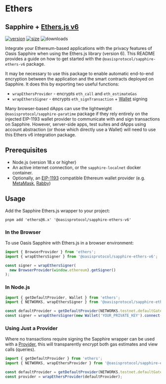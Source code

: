 # Ethers

## Sapphire + [Ethers.js v6]
[Ethers.js v6]: https://docs.ethers.org/v6/

[![version][ethers-v6-version]][ethers-v6-npm]
[![size][ethers-v6-size]][ethers-v6-bundlephobia]
![downloads][ethers-v6-downloads]

Integrate your Ethereum-based applications with the privacy features of Oasis
Sapphire when using the Ethers.js library (version 6). This README provides a
guide on how to get started with the `@oasisprotocol/sapphire-ethers-v6` package.

It may be necessary to use this package to enable automatic end-to-end
encryption between the application and the smart contracts deployed on Sapphire.
It does this by exporting two useful functions:

 * `wrapEthersProvider` - encrypts `eth_call` and `eth_estimateGas`
 * `wrapEthersSigner` - encrypts `eth_signTransaction` + [Wallet] signing

Many browser-based dApps can use the lightweight `@oasisprotocol/sapphire-paratime`
package if they rely entirely on the injected EIP-1193 wallet provider to
communicate with and sign transactions on Sapphire. However, server-side apps,
test suites and dApps using account abstraction (or those which directly use a
Wallet) will need to use this Ethers v6 integration package.

[Wallet]: https://docs.ethers.org/v6/api/wallet/
[ethers-v6-npm]: https://www.npmjs.com/package/@oasisprotocol/sapphire-ethers-v6
[ethers-v6-version]: https://img.shields.io/npm/v/@oasisprotocol/sapphire-ethers-v6
[ethers-v6-size]: https://img.shields.io/bundlephobia/minzip/@oasisprotocol/sapphire-ethers-v6
[ethers-v6-bundlephobia]: https://bundlephobia.com/package/@oasisprotocol/sapphire-ethers-v6
[ethers-v6-downloads]: https://img.shields.io/npm/dm/@oasisprotocol/sapphire-ethers-v6.svg


## Prerequisites

- Node.js (version 18.x or higher)
- An active internet connection, or the `sapphire-localnet` docker container.
- Optionally, an [EIP-1193] compatible Ethereum wallet provider (e.g. [MetaMask], [Rabby])

[EIP-1193]: https://eips.ethereum.org/EIPS/eip-1193
[MetaMask]: https://metamask.io/
[Rabby]: https://rabby.io/

## Usage

Add the Sapphire Ethers.js wrapper to your project:

```
pnpm add 'ethers@6.x' '@oasisprotocol/sapphire-ethers-v6'
```

### In the Browser

To use Oasis Sapphire with Ethers.js in a browser environment:

```typescript
import { BrowserProvider } from 'ethers';
import { wrapEthersSigner } from '@oasisprotocol/sapphire-ethers-v6';

const signer = wrapEthersSigner(
  new BrowserProvider(window.ethereum).getSigner()
);
```

### In Node.js

```typescript
import { getDefaultProvider, Wallet } from 'ethers';
import { NETWORKS, wrapEthersSigner } from '@oasisprotocol/sapphire-ethers-v6';

const defaultProvider = getDefaultProvider(NETWORKS.testnet.defaultGateway);
const signer = wrapEthersSigner(new Wallet('YOUR_PRIVATE_KEY').connect(defaultProvider));
```

### Using Just a Provider

Where no transactions require signing the Sapphire wrapper can be used with a [Provider], this will transparently encrypt both gas estimates and view calls (queries).

[Provider]: https://docs.ethers.org/v6/api/providers/

```typescript
import { getDefaultProvider } from 'ethers';
import { NETWORKS, wrapEthersProvider } from '@oasisprotocol/sapphire-ethers-v6';

const defaultProvider = getDefaultProvider(NETWORKS.testnet.defaultGateway);
const provider = wrapEthersProvider(defaultProvider);
```
